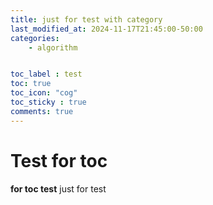 ```yaml
---
title: just for test with category
last_modified_at: 2024-11-17T21:45:00-50:00
categories: 
    - algorithm


toc_label : test
toc: true
toc_icon: "cog"
toc_sticky : true
comments: true
---
```


# Test for toc
**for toc test**
just for test